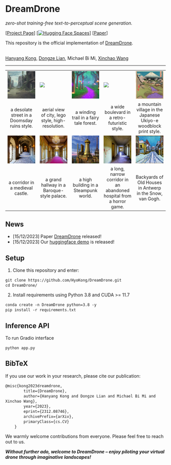 # DreamDrone

*zero-shot training-free text-to-perceptual scene generation.*

[[Project Page](https://hyokong.github.io/dreamdrone-page/)] [[![Hugging Face Spaces](https://img.shields.io/badge/%F0%9F%A4%97%20Gradio%20Demo-Huggingface-orange)](https://huggingface.co/spaces/imsuperkong/dreamdrone)] [[Paper](https://arxiv.org/abs/2312.08746)]

<!-- <iframe width="560" height="315" src="figs/project-page.mp4" frameborder="0" allow="accelerometer; autoplay; encrypted-media; gyroscope; picture-in-picture" allowfullscreen></iframe> -->

<!-- <img src="./figs/fig1-long.png" alt="teaser_image" width="80%"/> -->

<!-- <img src="./figs/gradio-page.png" alt="gradio_image" width="100%"/> -->
This repository is the official implementation of [DreamDrone](https://arxiv.org/abs/2312.08746).


**[](https://arxiv.org/abs/2312.08746)**
</br>
[Hanyang Kong](https://hyokong.github.io/),
[Dongze Lian](https://dongzelian.com), 
Michael Bi Mi, 
[Xinchao Wang](https://sites.google.com/site/sitexinchaowang/)
</br>

---
<table class="center">
<tr>
  <td><img src="figs/Doomsday.gif" raw=true></td>
  <td><img src="figs/lego.gif"></td>
  <td><img src="figs/fairy-tale-forest.gif"></td>              
  <td><img src="figs/wide-boulevard.gif"></td>
  <td><img src="figs/Japanese.gif"></td>
</tr>
<tr>
  <td width=20% align="center">a desolate street in a Doomsday ruins style.</td>
  <td width=20% align="center">aerial view of city, lego style, high-resolution.</td>
  <td width=20% align="center">a winding trail in a fairy tale forest.</td>
  <td width=20% align="center">a wide boulevard in a retro-futuristic style.</td>
  <td width=20% align="center">a mountain village in the Japanese Ukiyo-e woodblock print style.</td>
</tr>


<tr>
  <td><img src="figs/castle.gif" raw=true></td>
  <td><img src="figs/Baroque.gif"></td>
  <td><img src="figs/Steampunk.gif"></td>              
  <td><img src="figs/hospital.gif"></td>
  <td><img src="figs/Backyards.gif"></td>
</tr>
<tr>
  <td width=20% align="center">a corridor in a medieval castle.</td>
  <td width=20% align="center">a grand hallway in a Baroque-style palace.</td>
  <td width=20% align="center">a high building in a Steampunk world.</td>
  <td width=20% align="center">a long, narrow corridor in an abandoned hospital from a horror game.</td>
  <td width=20% align="center">Backyards of Old Houses in Antwerp in the Snow, van Gogh.</td>
</tr>
</table>


## News

* [15/12/2023] Paper [DreamDrone](https://arxiv.org/abs/2312.08746) released!
* [15/12/2023] Our [huggingface demo](https://huggingface.co/spaces/PAIR/Text2Video-Zero) is released!

## Setup

1. Clone this repository and enter:

``` shell
git clone https://github.com/HyoKong/DreamDrone.git
cd DreamDrone/
```
2. Install requirements using Python 3.8 and CUDA >= 11.7
``` shell
conda create -n DreamDrone python=3.8 -y
pip install -r requirements.txt
```

## Inference API


To run Gradio interface

``` shell
python app.py
```

## BibTeX
If you use our work in your research, please cite our publication:
```
@misc{kong2023dreamdrone,
        title={DreamDrone}, 
        author={Hanyang Kong and Dongze Lian and Michael Bi Mi and Xinchao Wang},
        year={2023},
        eprint={2312.08746},
        archivePrefix={arXiv},
        primaryClass={cs.CV}
    }
```

We warmly welcome contributions from everyone. Please feel free to reach out to us.

***Without further ado, welcome to DreamDrone – enjoy piloting your virtual drone through imaginative landscapes!***




